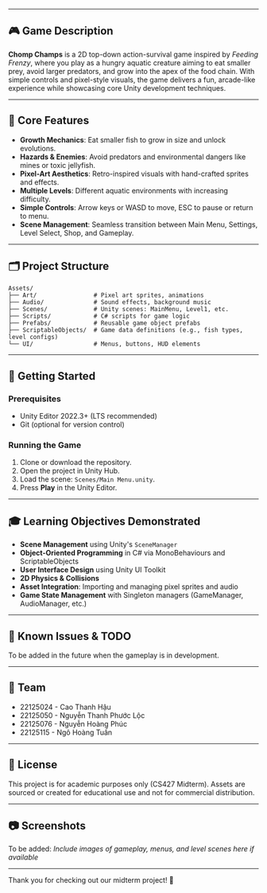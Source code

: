 
---

## 🎮 Game Description

**Chomp Champs** is a 2D top-down action-survival game inspired by *Feeding Frenzy*, where you play as a hungry aquatic creature aiming to eat smaller prey, avoid larger predators, and grow into the apex of the food chain. With simple controls and pixel-style visuals, the game delivers a fun, arcade-like experience while showcasing core Unity development techniques.

---

## 🧠 Core Features

- **Growth Mechanics**: Eat smaller fish to grow in size and unlock evolutions.
- **Hazards & Enemies**: Avoid predators and environmental dangers like mines or toxic jellyfish.
- **Pixel-Art Aesthetics**: Retro-inspired visuals with hand-crafted sprites and effects.
- **Multiple Levels**: Different aquatic environments with increasing difficulty.
- **Simple Controls**: Arrow keys or WASD to move, ESC to pause or return to menu.
- **Scene Management**: Seamless transition between Main Menu, Settings, Level Select, Shop, and Gameplay.

---

## 🗂️ Project Structure

```
Assets/
├── Art/                # Pixel art sprites, animations
├── Audio/              # Sound effects, background music
├── Scenes/             # Unity scenes: MainMenu, Level1, etc.
├── Scripts/            # C# scripts for game logic
├── Prefabs/            # Reusable game object prefabs
├── ScriptableObjects/  # Game data definitions (e.g., fish types, level configs)
└── UI/                 # Menus, buttons, HUD elements
```

---

## 🚀 Getting Started

### Prerequisites

- Unity Editor 2022.3+ (LTS recommended)
- Git (optional for version control)

### Running the Game

1. Clone or download the repository.
2. Open the project in Unity Hub.
3. Load the scene: `Scenes/Main Menu.unity`.
4. Press **Play** in the Unity Editor.

---

## 🎓 Learning Objectives Demonstrated

- **Scene Management** using Unity's `SceneManager`
- **Object-Oriented Programming** in C# via MonoBehaviours and ScriptableObjects
- **User Interface Design** using Unity UI Toolkit
- **2D Physics & Collisions**
- **Asset Integration**: Importing and managing pixel sprites and audio
- **Game State Management** with Singleton managers (GameManager, AudioManager, etc.)

---

## 🧪 Known Issues & TODO

To be added in the future when the gameplay is in development.

---

## 👥 Team

- 22125024 - Cao Thanh Hậu
- 22125050 - Nguyễn Thanh Phước Lộc
- 22125076 - Nguyễn Hoàng Phúc
- 22125115 - Ngô Hoàng Tuấn

---

## 📜 License

This project is for academic purposes only (CS427 Midterm). Assets are sourced or created for educational use and not for commercial distribution.

---

## 📷 Screenshots

To be added: *Include images of gameplay, menus, and level scenes here if available*

---

Thank you for checking out our midterm project! 🐠